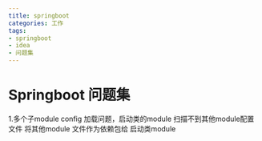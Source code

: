 ```yaml
---
title: springboot
categories: 工作
tags: 
- springboot
- idea
- 问题集
---
```


# Springboot 问题集



1.多个子module config 加载问题，启动类的module 扫描不到其他module配置文件 将其他module 文件作为依赖包给 启动类module